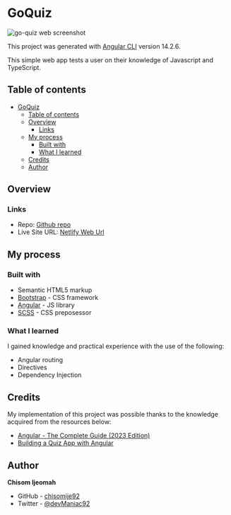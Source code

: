 # GoQuiz
![go-quiz web screenshot](https://user-images.githubusercontent.com/68636386/211062932-37e6d5f5-f008-457f-8c7b-2cc07bb3bc04.png)

This project was generated with [Angular CLI](https://github.com/angular/angular-cli) version 14.2.6.

This simple web app tests a user on their knowledge of Javascript and TypeScript.

## Table of contents

- [GoQuiz](#go-quiz)
  - [Table of contents](#table-of-contents)
  - [Overview](#overview)
    - [Links](#links)
  - [My process](#my-process)
    - [Built with](#built-with)
    - [What I learned](#what-i-learned)
  - [Credits](#credits)
  - [Author](#author)

## Overview

### Links

- Repo: [Github repo]([https://github.com/chisomije92/pizza-order-app](https://github.com/chisomije92/go-quiz))
- Live Site URL: [Netlify Web Url](https://goquize.netlify.app/)


## My process

### Built with

- Semantic HTML5 markup
- [Bootstrap](https://getbootstrap.com/) - CSS framework
- [Angular](https://angular.io/) - JS library
- [SCSS](https://sass-lang.com/) - CSS preposessor


### What I learned

I gained knowledge and practical experience with the use of the following:

- Angular routing
- Directives
- Dependency Injection


## Credits

My implementation of this project was possible thanks to the knowledge acquired from the resources below:

- [Angular - The Complete Guide (2023 Edition)](https://www.udemy.com/course/the-complete-guide-to-angular-2/)
- [Building a Quiz App with Angular](https://www.youtube.com/watch?v=ITPjL7L4sqU)

## Author

**Chisom Ijeomah**

- GitHub - [chisomije92](https://github.com/chisomije92)
- Twitter - [@devManiac92](https://www.twitter.com/@devManiac92)
